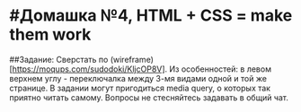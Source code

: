 #Домашка №4, HTML + CSS = make them work
========================================
##Задание: 
Сверстать по (wireframe) [https://moqups.com/sudodoki/KljcOP8V]. 
Из особенностей: в левом верхнем углу - переключалка между 3-мя видами одной и той же странице. 
В задании могут пригодиться media query, о которых так приятно читать самому. 
Вопросы не стесняйтесь задавать в общий чат.
